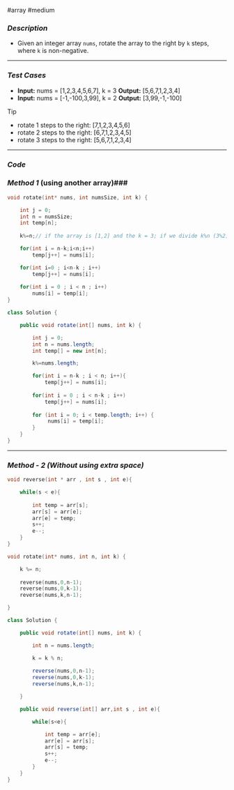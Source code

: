 #array  #medium  
### *Description*  ###

-  Given an integer array `nums`, rotate the array to the right by `k` steps, where `k` is non-negative.
---
### *Test Cases* ###

- **Input:** nums = [1,2,3,4,5,6,7], k = 3
	**Output:** [5,6,7,1,2,3,4]
- **Input:** nums = [-1,-100,3,99], k = 2
	**Output:** [3,99,-1,-100]

>[!tip]
> - rotate 1 steps to the right: [7,1,2,3,4,5,6]
> - rotate 2 steps to the right: [6,7,1,2,3,4,5]
> - rotate 3 steps to the right: [5,6,7,1,2,3,4]

---
### *Code* ###

### ***Method 1*** (using another array)###

```c
void rotate(int* nums, int numsSize, int k) {

    int j = 0;
    int n = numsSize;
    int temp[n];
    
    k%=n;// if the array is [1,2] and the k = 3; if we divide k%n (3%2) is 1 so only one rotate is required op = [2,1]

    for(int i = n-k;i<n;i++)
        temp[j++] = nums[i];

    for(int i=0 ; i<n-k ; i++)
        temp[j++] = nums[i];
        
    for(int i = 0 ; i < n ; i++)
        nums[i] = temp[i];
}
```
```java
class Solution {

    public void rotate(int[] nums, int k) {

        int j = 0;
        int n = nums.length;
        int temp[] = new int[n];

        k%=nums.length;

        for(int i = n-k ; i < n; i++){
            temp[j++] = nums[i];
            
        for(int i = 0 ; i < n-k ; i++)
            temp[j++] = nums[i];
            
        for (int i = 0; i < temp.length; i++) {
             nums[i] = temp[i];
        }
    }
}
```
---
### ***Method - 2 (Without using extra space)*** ###

```c
void reverse(int * arr , int s , int e){

    while(s < e){
    
        int temp = arr[s];
        arr[s] = arr[e];
        arr[e] = temp;
        s++;
        e--;
    }
}

void rotate(int* nums, int n, int k) {

    k %= n;
	
	reverse(nums,0,n-1);
    reverse(nums,0,k-1);
    reverse(nums,k,n-1);

}
```
```java
class Solution {

    public void rotate(int[] nums, int k) {

        int n = nums.length;

        k = k % n;
        
        reverse(nums,0,n-1);
        reverse(nums,0,k-1);
        reverse(nums,k,n-1);

    }

    public void reverse(int[] arr,int s , int e){

        while(s<e){

            int temp = arr[e];
            arr[e] = arr[s];
            arr[s] = temp;
            s++;
            e--;
        }
    }
}
```
